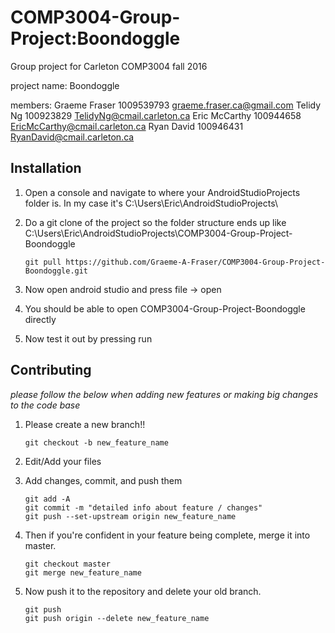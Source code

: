 # COMP3004-Group-Project:Boondoggle
Group project for Carleton COMP3004 fall 2016

project name: Boondoggle

members:
Graeme Fraser 1009539793 graeme.fraser.ca@gmail.com
Telidy Ng 100923829 TelidyNg@cmail.carleton.ca
Eric McCarthy 100944658 EricMcCarthy@cmail.carleton.ca
Ryan David 100946431 RyanDavid@cmail.carleton.ca

## Installation

1. Open a console and navigate to where your AndroidStudioProjects folder is. In my case it's C:\Users\Eric\AndroidStudioProjects\

2. Do a git clone of the project so the folder structure ends up like C:\Users\Eric\AndroidStudioProjects\COMP3004-Group-Project-Boondoggle
	```
	git pull https://github.com/Graeme-A-Fraser/COMP3004-Group-Project-Boondoggle.git
	```

3. Now open android studio and press file -> open

4. You should be able to open COMP3004-Group-Project-Boondoggle directly

5. Now test it out by pressing run

## Contributing

_please follow the below when adding new features or making big changes to the code base_

1. Please create a new branch!!
	```
	git checkout -b new_feature_name
	```

2. Edit/Add your files

3. Add changes, commit, and push them
	```
	git add -A
	git commit -m "detailed info about feature / changes"
	git push --set-upstream origin new_feature_name
	```

4. Then if you're confident in your feature being complete, merge it into master.
	```
	git checkout master
	git merge new_feature_name
	```
5. Now push it to the repository and delete your old branch.
	```
	git push
	git push origin --delete new_feature_name
	```

